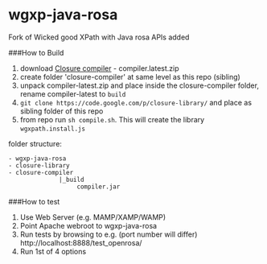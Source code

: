 wgxp-java-rosa
==============

Fork of Wicked good XPath with Java rosa APIs added


###How to Build
1. download [Closure compiler](http://closure-compiler.googlecode.com/files/compiler-latest.zip) - compiler.latest.zip
2. create folder 'closure-compiler' at same level as this repo (sibling)
3. unpack compiler-latest.zip and place inside the closure-compiler folder, rename compiler-latest to `build`
4. `git clone https://code.google.com/p/closure-library/` and place as sibling folder of this repo
5. from repo run `sh compile.sh`. This will create the library `wgxpath.install.js`

folder structure:
````
- wgxp-java-rosa
- closure-library
- closure-compiler
              |_build
                   compiler.jar
````

###How to test
1. Use Web Server (e.g. MAMP/XAMP/WAMP)
2. Point Apache webroot to wgxp-java-rosa
3. Run tests by browsing to e.g. (port number will differ) http://localhost:8888/test_openrosa/
4. Run 1st of 4 options